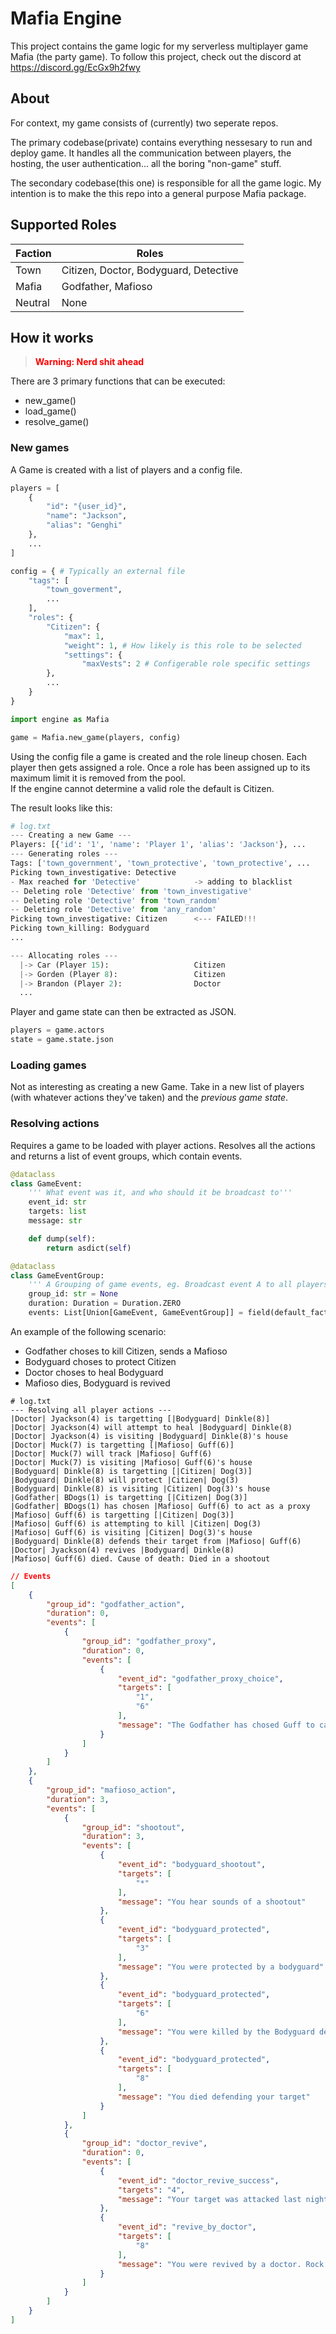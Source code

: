 # Mafia Engine

This project contains the game logic for my serverless multiplayer game Mafia (the party game). To follow this project, check out the discord at <https://discord.gg/EcGx9h2fwy>

## About

For context, my game consists of (currently) two seperate repos.

The primary codebase(private) contains everything nessesary to run and deploy game. It handles all the communication between players, the hosting, the user authentication... all the boring "non-game" stuff.

The secondary codebase(this one) is responsible for all the game logic. My intention is to make the this repo into a general purpose Mafia package.

## Supported Roles

| Faction | Roles                                 |
| ------- | ------------------------------------- |
| Town    | Citizen, Doctor, Bodyguard, Detective |
| Mafia   | Godfather, Mafioso                    |
| Neutral | None                                  |

## How it works

> <span style="color: red">**Warning: Nerd shit ahead**</span>

There are 3 primary functions that can be executed:

- new_game()
- load_game()
- resolve_game()

### New games

A Game is created with a list of players and a config file.

```python
players = [
    {
        "id": "{user_id}",
        "name": "Jackson",
        "alias": "Genghi"
    },
    ...
]

config = { # Typically an external file
    "tags": [
        "town_goverment",
        ...
    ],
    "roles": {
        "Citizen": {
            "max": 1,
            "weight": 1, # How likely is this role to be selected
            "settings": {
                "maxVests": 2 # Configerable role specific settings
        },
        ...
    }
}

import engine as Mafia

game = Mafia.new_game(players, config)
```

Using the config file a game is created and the role lineup chosen. Each player then gets assigned a role. Once a role has been assigned up to its maximum limit it is removed from the pool.  
If the engine cannot determine a valid role the default is Citizen.

The result looks like this:

```py
# log.txt
--- Creating a new Game ---
Players: [{'id': '1', 'name': 'Player 1', 'alias': 'Jackson'}, ...
--- Generating roles ---
Tags: ['town_government', 'town_protective', 'town_protective', ...
Picking town_investigative: Detective
- Max reached for 'Detective'            -> adding to blacklist
-- Deleting role 'Detective' from 'town_investigative'
-- Deleting role 'Detective' from 'town_random'
-- Deleting role 'Detective' from 'any_random'
Picking town_investigative: Citizen      <--- FAILED!!!
Picking town_killing: Bodyguard
...

--- Allocating roles ---
  |-> Car (Player 15):                   Citizen
  |-> Gorden (Player 8):                 Citizen
  |-> Brandon (Player 2):                Doctor
  ...
```

Player and game state can then be extracted as JSON.

```python
players = game.actors
state = game.state.json
```

### Loading games

Not as interesting as creating a new Game. Take in a new list of players (with whatever actions they've taken) and the _previous game state_.

### Resolving actions

Requires a game to be loaded with player actions. Resolves all the actions and returns a list of event groups, which contain events.

```py
@dataclass
class GameEvent:
    ''' What event was it, and who should it be broadcast to'''
    event_id: str
    targets: list
    message: str

    def dump(self):
        return asdict(self)

@dataclass
class GameEventGroup:
    ''' A Grouping of game events, eg. Broadcast event A to all players, and event B to select players'''
    group_id: str = None
    duration: Duration = Duration.ZERO
    events: List[Union[GameEvent, GameEventGroup]] = field(default_factory=list)
```

An example of the following scenario:

- Godfather choses to kill Citizen, sends a Mafioso
- Bodyguard choses to protect Citizen
- Doctor choses to heal Bodyguard
- Mafioso dies, Bodyguard is revived

```shell
# log.txt
--- Resolving all player actions ---
|Doctor| Jyackson(4) is targetting [|Bodyguard| Dinkle(8)]
|Doctor| Jyackson(4) will attempt to heal |Bodyguard| Dinkle(8)
|Doctor| Jyackson(4) is visiting |Bodyguard| Dinkle(8)'s house
|Doctor| Muck(7) is targetting [|Mafioso| Guff(6)]
|Doctor| Muck(7) will track |Mafioso| Guff(6)
|Doctor| Muck(7) is visiting |Mafioso| Guff(6)'s house
|Bodyguard| Dinkle(8) is targetting [|Citizen| Dog(3)]
|Bodyguard| Dinkle(8) will protect |Citizen| Dog(3)
|Bodyguard| Dinkle(8) is visiting |Citizen| Dog(3)'s house
|Godfather| BDogs(1) is targetting [|Citizen| Dog(3)]
|Godfather| BDogs(1) has chosen |Mafioso| Guff(6) to act as a proxy
|Mafioso| Guff(6) is targetting [|Citizen| Dog(3)]
|Mafioso| Guff(6) is attempting to kill |Citizen| Dog(3)
|Mafioso| Guff(6) is visiting |Citizen| Dog(3)'s house
|Bodyguard| Dinkle(8) defends their target from |Mafioso| Guff(6)
|Doctor| Jyackson(4) revives |Bodyguard| Dinkle(8)
|Mafioso| Guff(6) died. Cause of death: Died in a shootout
```

```json
// Events
[
    {
        "group_id": "godfather_action",
        "duration": 0,
        "events": [
            {
                "group_id": "godfather_proxy",
                "duration": 0,
                "events": [
                    {
                        "event_id": "godfather_proxy_choice",
                        "targets": [
                            "1",
                            "6"
                        ],
                        "message": "The Godfather has chosed Guff to carry out the hit"
                    }
                ]
            }
        ]
    },
    {
        "group_id": "mafioso_action",
        "duration": 3,
        "events": [
            {
                "group_id": "shootout",
                "duration": 3,
                "events": [
                    {
                        "event_id": "bodyguard_shootout",
                        "targets": [
                            "*"
                        ],
                        "message": "You hear sounds of a shootout"
                    },
                    {
                        "event_id": "bodyguard_protected",
                        "targets": [
                            "3"
                        ],
                        "message": "You were protected by a bodyguard"
                    },
                    {
                        "event_id": "bodyguard_protected",
                        "targets": [
                            "6"
                        ],
                        "message": "You were killed by the Bodyguard defending your target"
                    },
                    {
                        "event_id": "bodyguard_protected",
                        "targets": [
                            "8"
                        ],
                        "message": "You died defending your target"
                    }
                ]
            },
            {
                "group_id": "doctor_revive",
                "duration": 0,
                "events": [
                    {
                        "event_id": "doctor_revive_success",
                        "targets": "4",
                        "message": "Your target was attacked last night, but you successfully revived them"
                    },
                    {
                        "event_id": "revive_by_doctor",
                        "targets": [
                            "8"
                        ],
                        "message": "You were revived by a doctor. Rock on"
                    }
                ]
            }
        ]
    }
]
```